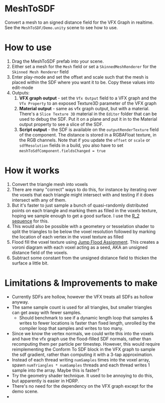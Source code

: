 # MeshToSDF 
Convert a mesh to an signed distance field for the VFX Graph in realtime.
See the `MeshToSDF/Demo.unity` scene to see how to use.

# How to use
1. Drag the MeshToSDF prefab into your scene.
2. Either set a mesh for the `Mesh` field or set a `SkinnedMeshRenderer` for the `Skinned Mesh Renderer` field
3. Enter play-mode and set the offset and scale such that the mesh is placed within the SDF where you want it to be. Copy these values into edit-mode
4. Outputs:
    1. **VFX graph output** - set the `Vfx Output` field to a VFX graph and the `Vfx Property` to an exposed Texture3D parameter of the VFX graph
    2. **Material output** - same as vfx graph output, but with a material. There's a `Slice Texture 3D` material in the `Editor` folder that can be used to debug the SDF. Put it on a plane and put it in to the Material output property to see a slice of the SDF.
    3. **Script output** - the SDF is available on the `outputRenderTexture` field of the component. The distance is stored in a RGBAFloat texture, in the RGB channels. Note that if you update the `offset` or `scale` or `sdfResolution` fields in a build, you also have to set `meshToSdfComponent.fieldsChanged = true`


# How it works
1. Convert the triangle mesh into voxels
  1. There are many "correct" ways to do this, for instance by iterating over the voxels that each triangle might intersect with and testing if it does intersect with any of them.
  2. But it's faster to just sample a bunch of quasi-randomly distributed points on each triangle and marking them as filled in the voxels texture, hoping we sample enough to get a good surface. I use the [R_2 sequence](http://extremelearning.com.au/unreasonable-effectiveness-of-quasirandom-sequences/) for this.
   1. This would also be possible with a geometery or tesselation shader to split the triangles to be below the voxel resolution followed by marking the location of each vertex in the voxel texture as filled
2. Flood fill the voxel texture using [Jump Flood Assignment](https://blog.demofox.org/2016/02/29/fast-voronoi-diagrams-and-distance-dield-textures-on-the-gpu-with-the-jump-flooding-algorithm/). This creates a voroni diagram with each voxel acting as a seed, AKA an unsigned distance field of the voxels.
3. Subtract some constant from the unsigned distance field to thicken the surface a little bit. 

# Limitations & Improvements to make
* Currently SDFs are hollow, however the VFX treats all SDFs as hollow anyway.
* The same sample count is used for all triangles, but smaller triangles can get away with fewer samples.
  * Should benchmark to see if a dynamic length loop that samples & writes to fewer locations is faster than fixed length, unrolled by the compiler loop that samples and writes to too many.
* Since we know the vertex normals, we could write this into the voxels and have the vfx graph use the flood-filled SDF normals, rather than recomputing them per particle per timestep. However, this would require reimplementing the Conform To SDF block in the VFX graph to sample the sdf gradient, rather than computing it with a 3-tap approximation.
* Instead of each thread writing `numSamples` times into the voxel array, spawn `numTriangles * numSamples` threads and each thread writes 1 sample into the array. Maybe this is faster?
* Try the geometry shader technique. It used to be annoying to do this, but apparently is easier in HDRP.
* There's no need for the dependency on the VFX graph except for the demo scene.
*
